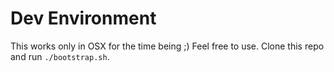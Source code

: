 # Dev Environment
This works only in OSX for the time being ;)
Feel free to use. Clone this repo and run `./bootstrap.sh`.
